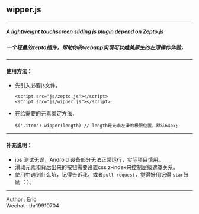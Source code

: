 
## wipper.js
*****
##### A lightweight touchscreen sliding js plugin depend on Zepto.js
##### 一个轻量的zepto插件，帮助你的webapp实现可以媲美原生的左滑操作体验，
*****

#### 使用方法：

* 先引入必要js文件，

      <script src="js/zepto.js"></script>
      <script src="js/wipper.js"></script>

* 在给需要的元素绑定方法，

      $('.item').wipper(length) // length是元素左滑的极限位置，默认64px;

*****

#### 补充说明：

* ios 测试无误，Android 设备部分无法正常运行，实际项目慎用。
* 滑动元素和背后出来的按钮需要设置css z-index来控制层级遮罩关系。
* 使用中遇到什么坑，记得告诉我，或者`pull request`，觉得好用记得 `star`鼓励 ：）。

*****

Author : Eric <br>
Wechat : thr19910704
